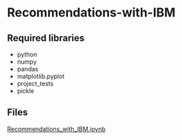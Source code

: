 # Recommendations-with-IBM

## Required libraries
<ul>
<li>python</li>
<li>numpy</li>
<li>pandas</li>
<li>matplotlib.pyplot</li>
<li> project_tests </li>
<li> pickle </li>
  </ul>
  
  ## Files
<a href="https://github.com/Abdulaziz-KTA/Recommendations-with-IBM/blob/master/Recommendations_with_IBM.ipynb">Recommendations_with_IBM.ipynb</a>
 
